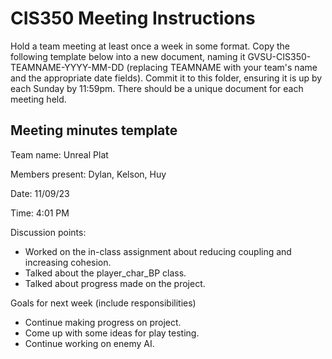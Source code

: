 # CIS350 Meeting Instructions

Hold a team meeting at least once a week in some format.  Copy the following template below into a new document, naming it GVSU-CIS350-TEAMNAME-YYYY-MM-DD (replacing TEAMNAME with your team's name and the appropriate date fields).  Commit it to this folder, ensuring it is up by each Sunday by 11:59pm.  There should be a unique document for each meeting held.

## Meeting minutes template

Team name: Unreal Plat

Members present: Dylan, Kelson, Huy

Date: 11/09/23

Time: 4:01 PM

Discussion points:

* Worked on the in-class assignment about reducing coupling and increasing cohesion.
* Talked about the player_char_BP class. 
* Talked about progress made on the project.

Goals for next week (include responsibilities)

* Continue making progress on project.
* Come up with some ideas for play testing.
* Continue working on enemy AI.
